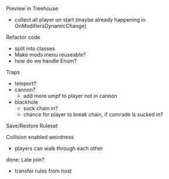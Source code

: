 Preview in Treehouse
 - collect all player on start (maybe already happening in OnModifiersDynamicChange)
 
Refactor code
  - split into classes
  - Make mods menu reuseable?
   - how do we handle Enum?
 
Traps 
 - teleport?
 - cannon?
   - add more umpf to player not in cannon
 - blackhole
   - suck chain in?
   - chance for player to break chain, if comrade is sucked in?
   

Save/Restore Ruleset

Collision enabled weirdness
 - players can walk through each other

done:
  Late join?
   - transfer rules from host
